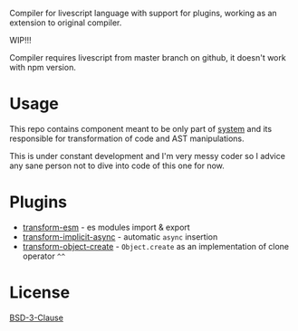 Compiler for livescript language with support for plugins, working as an extension to original compiler.

WIP!!!

Compiler requires livescript from master branch on github, it doesn't work with npm version.

# Usage

This repo contains component meant to be only part of [system](https://www.npmjs.com/package/livescript-system) and its responsible for transformation of code and AST manipulations.

This is under constant development and I'm very messy coder so I advice any sane person not to dive into code of this one for now.

# Plugins

- [transform-esm](https://www.npmjs.com/package/livescript-transform-esm)  - es modules import & export
- [transform-implicit-async](https://www.npmjs.com/package/livescript-transform-implicit-async) - automatic `async` insertion
- [transform-object-create](https://www.npmjs.com/package/livescript-transform-object-create) - `Object.create` as an implementation of clone operator `^^`

# License
[BSD-3-Clause](License.md)